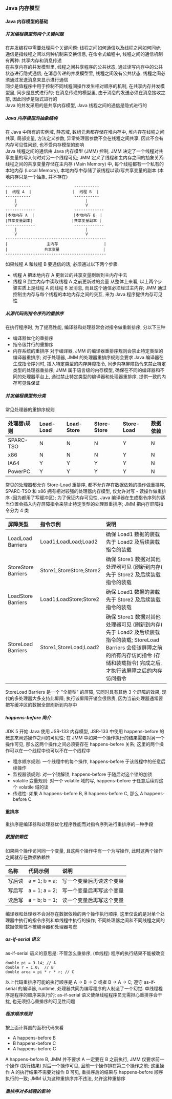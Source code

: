 ### Java 内存模型

#### Java 内存模型的基础
##### 并发编程模型的两个关键问题
在并发编程中需要处理两个关键问题: 线程之间如何通信以及线程之间如何同步; 通信是指线程之间以何种机制来交换信息, 在命令式编程中, 线程之间的通信机制有两种: 共享内存和消息传递  
在共享内存的并发模型里, 线程之间共享程序的公共状态, 通过读写内存中的公共状态进行隐式通信; 在消息传递的并发模型里, 线程之间没有公共状态, 线程之间必须通过发送消息来显示进行通信  
同步是值程序中用于控制不同线程间操作发生相对顺序的机制, 在共享内存并发模型里, 同步是显式进行的; 在消息传递的模型里, 由于消息的发送必须在消息接收之前, 因此同步是隐式进行的  
Java 的并发采用的是共享内存模型, Java 线程之间的通信是隐式进行的

##### Java 内存模型的抽象结构
在 Java 中所有的实例域, 静态域, 数组元素都存储在堆内存中, 堆内存在线程之间共享; 局部变量, 方法定义参数, 异常处理器参数不会在线程之间共享, 因此不会有内存可见性问题, 也不受内存模型的影响  
Java 线程之间的通信由 Java 内存模型 (JMM) 控制, JMM 决定了一个线程对共享变量的写入何时对另一个线程可见; JMM 定义了线程和主内存之间的抽象关系: 线程之间的共享变量存储在主内存 (Main Memory) 中, 每个线程都有一个私有的本地内存 (Local Memory), 本地内存中存储了该线程以读/写共享变量的副本 (本地内存只是一个抽象, 并不存在)
```
-----------                   -----------
|  线程 A  |                  |  线程 B  |
-----------                   -----------
    |                              |
    V                              V
-------------                 -------------
|本地内存 A  |                 |本地内存 B  |
|共享变量副本|                 |共享变量副本 |  
-------------                 -------------    
    |                              |
    V                              V
--------------------------------------------
|                 主内存                    |
|                共享变量                   |
--------------------------------------------
```
如果线程 A 和线程 B 要通信的话, 必须通过以下两个步骤
- 线程 A 把本地内存 A 更新过的共享变量刷新到主内存中去
- 线程 B 到主内存中读取线程 A 之前更新过的变量
从整体上来看, 以上两个步骤实质上是线程 A 向线程 B 发消息, 而且这个通信必须经过主内存; JMM 通过控制主内存与每个线程的本地内存之间的交互, 来为 Java 程序提供内存可见性

##### 从源代码到指令序列的重排序
在执行程序时, 为了提高性能, 编译器和处理器常会对指令做重新排序, 分以下三种
- 编译器优化的重排序
- 指令级并行的重排序
- 内存系统的重排序
对于编译器, JMM 的编译器重排序规则会禁止特定类型的编译器重排序; 对于处理器, JMM 的处理器重排序规则会要求 Java 编译器在生成指令序列时, 插入特定类型的内存屏障指令, 同步内存屏障指令来禁止特定类型的处理器重排序; JMM 属于语言级的内存模型, 确保在不同的编译器和不同的处理器平台上, 通过禁止特定类型的编译器和处理器重排序, 提供一致的内存可见性保证

##### 并发编程模型的分类
常见处理器的重排序规则

| 处理器\规则 | Load-Load | Load-Store | Store-Store | Store-Load | 数据依赖 |
| :------------- | :------------- | :------------- | :------------- | :------------- | :------------- |
| SPARC-TSO | N | N | N | Y | N |
| x86 | N | N | N | Y | N |
| IA64 | Y | Y | Y | Y | N |
| PowerPC | Y | Y | Y | Y | N |

常见的处理器都允许 Store-Load 重排序, 都不允许存在数据依赖的操作做重排序, SPARC-TSO 和 x86 拥有相对较强的处理器内存模型, 仅允许对写 - 读操作做重排序 (因为都用了写缓冲区); 为了保证内存可见性, Java 编译器在生成指令序列的适当位置会插入内存屏障指令来禁止特定类型的处理器重排序; JMM 把内存屏障指令分为 4 类

| 屏障类型 | 指令示例 | 说明 |
| :------------- | :------------- | :------------- |
| LoadLoad Barriers | Load1;LoadLoad;Load2 |确保 Load1 数据的装载先于 Load2 及后续装载指令的装载|
| StoreStore Barriers | Store1;StoreStore;Store2 |确保 Store1 数据对其他处理器可见 (刷新到内存) 先于 Store2 及后续装载指令的装载|
| LoadStore Barriers | Load1;LoadStore;Store2 |确保 Load1 数据的装载先于 Store2 及后续装载指令的装载|
| StoreLoad Barriers | Store1;StoreLoad;Load2 |确保 Store1 数据对其他处理器可见 (刷新到内存) 先于 Load2 及后续装载指令的装载; StoreLoad Barriers 会使该屏障之前的所有内存访问指令 (存储和装载指令) 完成之后, 才执行该屏障之后的内存访问指令|

StoreLoad Barriers 是一个 "全能型" 的屏障, 它同时具有其他 3 个屏障的效果, 现代的多处理器大多支持此屏障; 执行该屏障开销会很昂贵, 因为当前处理器通常要把写缓冲区的数据全部刷新到内存中

##### happens-before 简介
JDK 5 开始 Java 使用 JSR-133 内存模型, JSR-133 中使用 happens-before 的概念來阐述操作之间的可见性; 在 JMM 中如果一个操作执行的结果需要对另一个操作可见, 那么这两个操作之间必须要存在 happens-before 关系; 这里的两个操作可以在一个线程中也可以不在一个线程中
- 程序顺序规则: 一个线程中的每个操作, happens-before 于该线程中的任意后续操作
- 监视器锁规则: 对一个锁解锁, happens-before 于随后对这个锁的加锁
- volatile 变量规则: 对一个 volatile 域的写, happens-before 于任意后续对这个 volatile 域的读
- 传递性: 如果 A happens-before B, B happens-before C, 那么 A happens-before C

#### 重排序
重排序是编译器和处理器优化程序性能而对指令序列进行重排序的一种手段

##### 数据依赖性
如果两个操作访问同一个变量, 且这两个操作中有一个为写操作, 此时这两个操作之间就存在数据依赖性

| 名称 | 代码示例 | 说明 |
| :------------- | :------------- | :------------- |
| 写后读 | a = 1; b = a; | 写一个变量后再读这个变量 |
| 写后写 | a = 1; a = 2; | 写一个变量后再写这个变量 |
| 读后写 | a = b; b = 1; | 读一个变量后再写这个变量 |

编译器和处理器不会对存在数据依赖的两个操作执行顺序, 这里仅说的是对单个处理器中执行的指令序列和单线程中执行的操作; 不同处理器之间和不同线程之间的数据依赖性不被编译器和处理器考虑

##### as-if-serial 语义
as-if-serial 语义的意思是: 不管怎么重排序, (单线程) 程序的执行结果不能被改变
```
double pi = 3.14; // A
double r = 1.0;  // B
double area = pi * r * r; // C
```
以上代码重排序可能的执行顺序是 A -> B -> C 或者 B -> A -> C; 遵守 as-if-serial 的编译器, runtime, 处理器共同为编写程序的人制造了一个幻觉: 单线程程序是程序的顺序来执行的; as-if-serial 语义使单线程程序员无需担心重排序会干扰, 也无须担心重排序的可见性问题

##### 程序顺序规则
按上面计算圆的面积代码来看
- A happens-before B
- B happens-before C
- A happens-before C

A happens-before B, JMM 并不要求 A 一定要在 B 之前执行, JMM 仅要求前一个操作 (执行结果) 对后一个操作可见, 且前一个操作排在第二个操作之前; 这里操作 A 的执行结果不需要对操作 B 可见, 重排序后的结果与 happens-before 顺序执行的一致; JMM 认为这种重排序并不违法, 允许这种重排序

##### 重排序对多线程的影响
